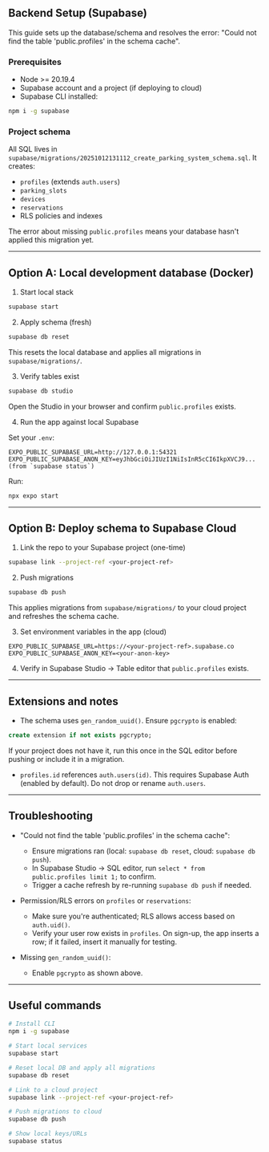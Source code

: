 ## Backend Setup (Supabase)

This guide sets up the database/schema and resolves the error: "Could not find the table 'public.profiles' in the schema cache".

### Prerequisites

- Node >= 20.19.4
- Supabase account and a project (if deploying to cloud)
- Supabase CLI installed:

```bash
npm i -g supabase
```

### Project schema

All SQL lives in `supabase/migrations/20251012131112_create_parking_system_schema.sql`. It creates:
- `profiles` (extends `auth.users`)
- `parking_slots`
- `devices`
- `reservations`
- RLS policies and indexes

The error about missing `public.profiles` means your database hasn't applied this migration yet.

---

## Option A: Local development database (Docker)

1) Start local stack

```bash
supabase start
```

2) Apply schema (fresh)

```bash
supabase db reset
```

This resets the local database and applies all migrations in `supabase/migrations/`.

3) Verify tables exist

```bash
supabase db studio
```

Open the Studio in your browser and confirm `public.profiles` exists.

4) Run the app against local Supabase

Set your `.env`:

```
EXPO_PUBLIC_SUPABASE_URL=http://127.0.0.1:54321
EXPO_PUBLIC_SUPABASE_ANON_KEY=eyJhbGciOiJIUzI1NiIsInR5cCI6IkpXVCJ9... (from `supabase status`)
```

Run:

```bash
npx expo start
```

---

## Option B: Deploy schema to Supabase Cloud

1) Link the repo to your Supabase project (one-time)

```bash
supabase link --project-ref <your-project-ref>
```

2) Push migrations

```bash
supabase db push
```

This applies migrations from `supabase/migrations/` to your cloud project and refreshes the schema cache.

3) Set environment variables in the app (cloud)

```
EXPO_PUBLIC_SUPABASE_URL=https://<your-project-ref>.supabase.co
EXPO_PUBLIC_SUPABASE_ANON_KEY=<your-anon-key>
```

4) Verify in Supabase Studio → Table editor that `public.profiles` exists.

---

## Extensions and notes

- The schema uses `gen_random_uuid()`. Ensure `pgcrypto` is enabled:

```sql
create extension if not exists pgcrypto;
```

If your project does not have it, run this once in the SQL editor before pushing or include it in a migration.

- `profiles.id` references `auth.users(id)`. This requires Supabase Auth (enabled by default). Do not drop or rename `auth.users`.

---

## Troubleshooting

- "Could not find the table 'public.profiles' in the schema cache":
  - Ensure migrations ran (local: `supabase db reset`, cloud: `supabase db push`).
  - In Supabase Studio → SQL editor, run `select * from public.profiles limit 1;` to confirm.
  - Trigger a cache refresh by re-running `supabase db push` if needed.

- Permission/RLS errors on `profiles` or `reservations`:
  - Make sure you're authenticated; RLS allows access based on `auth.uid()`.
  - Verify your user row exists in `profiles`. On sign-up, the app inserts a row; if it failed, insert it manually for testing.

- Missing `gen_random_uuid()`:
  - Enable `pgcrypto` as shown above.

---

## Useful commands

```bash
# Install CLI
npm i -g supabase

# Start local services
supabase start

# Reset local DB and apply all migrations
supabase db reset

# Link to a cloud project
supabase link --project-ref <your-project-ref>

# Push migrations to cloud
supabase db push

# Show local keys/URLs
supabase status
```


